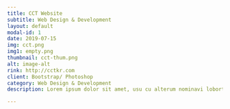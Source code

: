 ```yaml
---
title: CCT Website
subtitle: Web Design & Development
layout: default
modal-id: 1
date: 2019-07-15
img: cct.png
img1: empty.png
thumbnail: cct-thum.png
alt: image-alt
rink: http://cctkr.com
client: Bootstrap/ Photoshop
category: Web Design & Development
description: Lorem ipsum dolor sit amet, usu cu alterum nominavi lobortis. At duo novum diceret. Tantas apeirian vix et, usu sanctus postulant inciderint ut, populo diceret necessitatibus in vim. Cu eum dicam feugiat noluisse.

---
```

